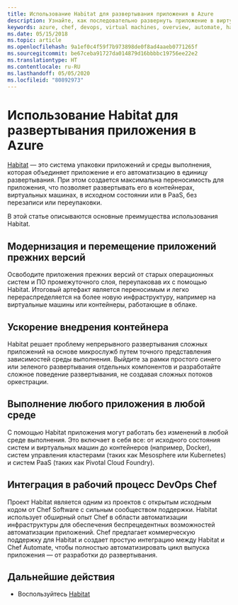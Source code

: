 ```yaml
---
title: Использование Habitat для развертывания приложения в Azure
description: Узнайте, как последовательно развернуть приложение в виртуальные машины и контейнеры Azure
keywords: azure, chef, devops, virtual machines, overview, automate, habitat
ms.date: 05/15/2018
ms.topic: article
ms.openlocfilehash: 9a1ef0c4f59f7b973898de0f8ad4aaeb0771265f
ms.sourcegitcommit: be67ceba91727da014879d16bbbbc19756ee22e2
ms.translationtype: HT
ms.contentlocale: ru-RU
ms.lasthandoff: 05/05/2020
ms.locfileid: "80892973"
---
```

# <a name="use-habitat-to-deploy-your-application-to-azure"></a>Использование Habitat для развертывания приложения в Azure

[Habitat](https://www.habitat.sh/) — это система упаковки приложений и среды выполнения, которая объединяет приложение и его автоматизацию в единицу развертывания. При этом создается максимальна переносимость для приложения, что позволяет развертывать его в контейнерах, виртуальных машинах, в исходном состоянии или в PaaS, без перезаписи или переупаковки.

В этой статье описываются основные преимущества использования Habitat.

## <a name="modernize-and-move-legacy-applications"></a>Модернизация и перемещение приложений прежних версий

Освободите приложения прежних версий от старых операционных систем и ПО промежуточного слоя, переупаковав их с помощью Habitat. Итоговый артефакт является переносимым и легко перераспределяется на более новую инфраструктуру, например на виртуальные машины или контейнеры, работающие в облаке.

## <a name="accelerate-container-adoption"></a>Ускорение внедрения контейнера

Habitat решает проблему непрерывного развертывания сложных приложений на основе микрослужб путем точного представления зависимостей среды выполнения. Выйдите за рамки простого синего или зеленого развертывания отдельных компонентов и разработайте сложное поведение развертывания, не создавая сложных потоков оркестрации.

## <a name="run-any-application-anywhere"></a>Выполнение любого приложения в любой среде

С помощью Habitat приложения могут работать без изменений в любой среде выполнения. Это включает в себя все: от исходного состояния систем и виртуальных машин до контейнеров (например, Docker), систем управления кластерами (таких как Mesosphere или Kubernetes) и систем PaaS (таких как Pivotal Cloud Foundry).

## <a name="integrate-into-the-chef-devops-workflow"></a>Интеграция в рабочий процесс DevOps Chef

Проект Habitat является одним из проектов с открытым исходным кодом от Chef Software с сильным сообществом поддержки. Habitat использует обширный опыт Chef в области автоматизации инфраструктуры для обеспечения беспрецедентных возможностей автоматизации приложений. Chef предлагает коммерческую поддержку для Habitat и создает простую интеграцию между Habitat и Chef Automate, чтобы полностью автоматизировать цикл выпуска приложения — от разработки до развертывания.

## <a name="next-steps"></a>Дальнейшие действия

* Воспользуйтесь [Habitat](https://www.habitat.sh/learn/)

